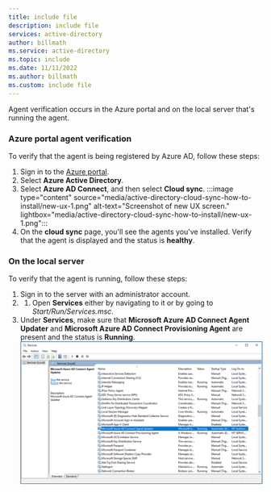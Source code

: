 ```yaml
---
title: include file
description: include file
services: active-directory
author: billmath
ms.service: active-directory
ms.topic: include
ms.date: 11/11/2022
ms.author: billmath
ms.custom: include file
---
```


Agent verification occurs in the Azure portal and on the local server that's running the agent.

### Azure portal agent verification

To verify that the agent is being registered by Azure AD, follow these steps:

 1. Sign in to the [Azure portal](https://portal.azure.com).
 2. Select **Azure Active Directory**.
 3. Select **Azure AD Connect**, and then select **Cloud sync**.
     :::image type="content" source="media/active-directory-cloud-sync-how-to-install/new-ux-1.png" alt-text="Screenshot of new UX screen." lightbox="media/active-directory-cloud-sync-how-to-install/new-ux-1.png":::
 4. On the **cloud sync** page, you'll see the agents you've installed.  Verify that the agent is displayed and the status is **healthy**.

### On the local server

To verify that the agent is running, follow these steps:

 1. Sign in to the server with an administrator account.
 2. 1. Open **Services** either by navigating to it or by going to *Start/Run/Services.msc*.
 3. Under **Services**, make sure that **Microsoft Azure AD Connect Agent Updater** and **Microsoft Azure AD Connect Provisioning Agent** are present and the status is **Running**.
     [![Screenshot that shows the Windows services.](./media/active-directory-cloud-sync-how-to-verify-installation/windows-services.png)](./media/active-directory-cloud-sync-how-to-verify-installation/windows-services.png#lightbox)
